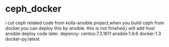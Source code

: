 # ceph_docker
i cut ceph  related code from kolla-ansible project,when you build ceph from docker,you can deploy this by ansible.
this is not finished,i will add host ansible deploy code later.
depency:
    centos:7.3.1611
    ansible:1.9.6
    docker:1.3
    docker-py:latest
